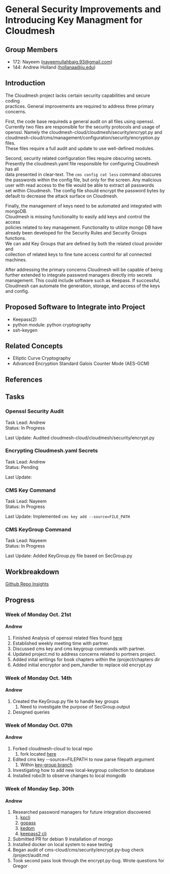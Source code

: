 # General Security Improvements and Introducing Key Managment for Cloudmesh  

## Group Members

- 172: Nayeem (nayeemullahbaig.93@gmail.com)  
- 144: Andrew Holland (hollanaa@iu.edu)  

## Introduction

The Cloudmesh project lacks certain security capabilities and secure coding  
practices. General improvements are required to address three primary concerns.  

First, the code base requireds a general audit on all files using openssl.  
Currently two files are responsible for the security protocols and usage of  
openssl. Namely the cloudmesh-cloud/cloudmesh/security/encrypt.py and   
cloudmesh-cloud/cms/management/configuration/security/encryption.py files.  
These files require a full audit and update to use well-defined modules.   

Second, security related configuration files require obscuring secrets.  
Presently the cloudmesh.yaml file responsible for configuring Cloudmesh has all  
data presented in clear-text. The ``` cms config cat less ``` command obscures  
the passwords within the config file, but only for the screen. Any malicious  
user with read access to the file would be able to extract all passwords  
set within Cloudmesh. The config file should encrypt the password bytes by   
default to decrease the attack surface on Cloudmesh.   

Finally, the management of keys need to be automated and integrated with mongoDB.  
Cloudmesh is missing functionality to easily add keys and control the access  
policies related to key management. Functionality to utilize mongo DB have  
already been developed for the Security Rules and Security Groups functions.  
We can add Key Groups that are defined by both the related cloud provider and  
collection of related keys to fine tune access control for all connected machines.   

After addressing the primary concerns Cloudmesh will be capable of being  
further extended to integrate password managers directly into secrets  
management. This could include software such as Keepass. If successful,  
Cloudmesh can automate the generation, storage, and access of the keys and config.  

## Proposed Software to Integrate into Project

* Keepass(2)  
* python module: python cryptography  
* ssh-keygen  

## Related Concepts

* Elliptic Curve Cryptography  
* Advanced Encryption Standard Galois Counter Mode (AES-GCM)

## References

## Tasks

### Openssl Security Audit  

Task Lead: Andrew  
Status: In Progress 

Last Update: Audited cloudmesh-cloud/cloudmesh/security/encrypt.py  

### Encrypting Cloudmesh.yaml Secrets  

Task Lead: Andrew    
Status: Pending 

Last Update:   

### CMS Key Command

Task Lead: Nayeem    
Status: In Progress   

Last Update: Implemented ``` cms key add --source=FILE_PATH ```

### CMS KeyGroup Command

Task Lead: Nayeem   
Status: In Progress   

Last Update: Added KeyGroup.py file based on SecGroup.py   

## Workbreakdown

[Github Repo Insights](<https://github.com/cloudmesh-community/fa19-516-144/pulse>)  

## Progress

### Week of Monday Oct. 21st  

#### Andrew

1. Finished Analysis of openssl related files found [here](<https://github.com/cloudmesh-community/fa19-516-144/blob/audit/project/audit.md>)
1. Established weekly meeting time with partner.  
1. Discussed cms key and cms keygroup commands with partner. 
1. Updated project.md to address concerns related to portners project. 
1. Added inital writings for book chapters within the /project/chapters dir
1. Added initial encryptor and pem_handler to replace old encrypt.py

### Week of Monday Oct. 14th

#### Andrew

1. Created the KeyGroup.py file to handle key groups  
    1. Need to investigate the purpose of SecGroup.output  
1. Designed queries

### Week of Monday Oct. 07th

#### Andrew

1. Forked cloudmesh-cloud to local repo  
    1. fork located [here](<https://github.com/ElectricErudite/cloudmesh-cloud>)  
1. Edited cms key --source=FILEPATH to now parse filepath argument  
    1. Within [key-group branch](<https://github.com/ElectricErudite/cloudmesh-cloud/tree/key-group>)  
1. Investigating how to add new local-keygroup collection to database  
1. Installed robo3t to observe changes to local mongodb  

### Week of Monday Sep. 30th 

#### Andrew

1. Researched password managers for future integration discovered  
	1. [kpcli](<http://kpcli.sourceforge.net/>)  
	2. [gopass](<https://www.gopass.pw/>)  
	3. [kedpm](<http://kedpm.sourceforge.net/>)  
	4. [keepass2 cli](<https://keepass.info/help/base/cmdline.html>)  
1. Submitted PR for debian 9 installation of mongo  
1. Installed docker on local system to ease testing
1. Began audit of cms-cloud/cms/security/encrypt.py-bug check /project/audit.md
1. Took second pass look through the encrypt.py-bug. Wrote questions for Gregor  

